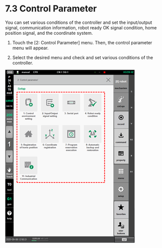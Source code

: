 # 7.3 Control Parameter

You can set various conditions of the controller and set the input/output signal, communication information, robot ready OK signal condition, home position signal, and the coordinate system.

1.	Touch the \[2: Control Parameter\] menu. Then, the control parameter menu will appear. 

2.	Select the desired menu and check and set various conditions of the controller.

![](../../.gitbook/assets/image%20%28447%29.png)

